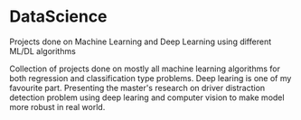 # DataScience
Projects done on Machine Learning and Deep Learning using different ML/DL algorithms

Collection of projects done on mostly all machine learning algorithms for both regression and classification type problems.
Deep learing is one of my favourite part. Presenting the master's research on driver distraction detection problem using deep learing 
and computer vision to make model more robust in real world.
